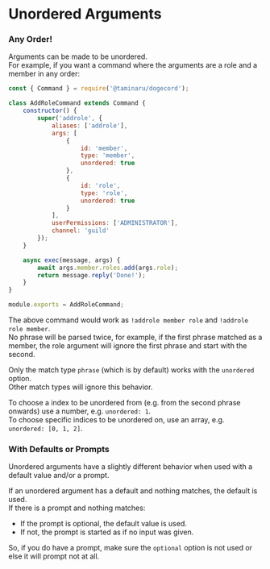 # Unordered Arguments

### Any Order!

Arguments can be made to be unordered.  
For example, if you want a command where the arguments are a role and a member in any order:  

```js
const { Command } = require('@taminaru/dogecord');

class AddRoleCommand extends Command {
    constructor() {
        super('addrole', {
            aliases: ['addrole'],
            args: [
                {
                    id: 'member',
                    type: 'member',
                    unordered: true
                },
                {
                    id: 'role',
                    type: 'role',
                    unordered: true
                }
            ],
            userPermissions: ['ADMINISTRATOR'],
            channel: 'guild'
        });
    }

    async exec(message, args) {
        await args.member.roles.add(args.role);
        return message.reply('Done!');
    }
}

module.exports = AddRoleCommand;
```

The above command would work as `!addrole member role` and `!addrole role member`.  
No phrase will be parsed twice, for example, if the first phrase matched as a member, the role argument will ignore the first phrase and start with the second.  

Only the match type `phrase` (which is by default) works with the `unordered` option.  
Other match types will ignore this behavior.  

To choose a index to be unordered from (e.g. from the second phrase onwards) use a number, e.g. `unordered: 1`.  
To choose specific indices to be unordered on, use an array, e.g. `unordered: [0, 1, 2]`.  

### With Defaults or Prompts

Unordered arguments have a slightly different behavior when used with a default value and/or a prompt.  

If an unordered argument has a default and nothing matches, the default is used.  
If there is a prompt and nothing matches:  
  - If the prompt is optional, the default value is used.  
  - If not, the prompt is started as if no input was given.  

So, if you do have a prompt, make sure the `optional` option is not used or else it will prompt not at all.  
